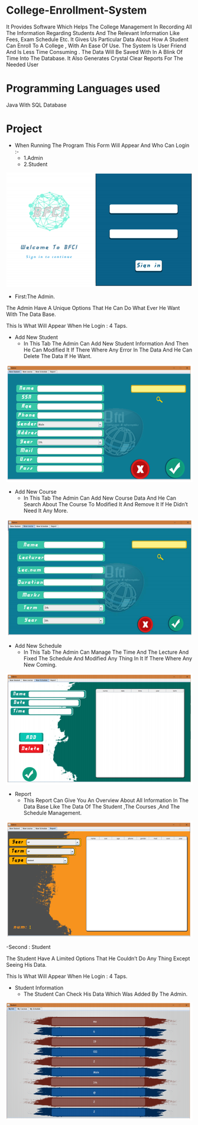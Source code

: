 # College-Enrollment-System
It Provides Software Which Helps The College Management In Recording All The Information Regarding
Students And The Relevant Information Like Fees, Exam Schedule Etc.
It Gives Us Particular Data About How A Student Can Enroll To A College , With An Ease Of Use. The System Is User Friend And Is Less Time Consuming .
The Data Will Be Saved With In A Blink Of Time Into The Database.
It Also Generates Crystal Clear Reports For The Needed User

# Programming Languages used
Java With SQL Database

# Project
- When Running The Program This Form Will Appear And Who Can Login :-
  - 1.Admin
  - 2.Student
 
![Log in](img/sign_in.PNG)

- First:The Admin.

The Admin Have A Unique Options That He Can Do What Ever He Want With The Data Base.

This Is What Will Appear When He Login : 4 Taps.

  - Add New Student
    - In This Tab The Admin Can Add New Student Information And Then He Can Modified It If There Where Any Error In The Data And He Can Delete The Data If He Want.
    
  ![admin_student](img/New_Student.PNG)
  
  - Add New Course
    - In This Tab The Admin Can Add New Course Data And He Can Search About The Course To Modified It And Remove It If He Didn’t Need It Any More. 
    
  ![admin_Add Course](img/New_course.PNG)
  
  - Add New Schedule
    - In This Tab The Admin Can Manage The Time And The Lecture And Fixed The Schedule And Modified Any Thing In It If There Where Any New Coming.
    
  ![admin_Add Schedule](img/new_schedule.PNG)
  
  - Report
    - This Report Can Give You An Overview About All Information In The Data Base Like The Data Of The Student ,The Courses ,And The Schedule Management.
    
  ![admin_Report](img/report.PNG)
  
-Second : Student

The Student Have A Limited Options That He Couldn’t Do Any Thing Except Seeing His Data.

This Is What Will Appear When He Login : 4 Taps.

  - Student Information
    - The Student Can Check His Data Which Was Added By The Admin.
    
  ![Student_info](img/my_info.PNG)
  
